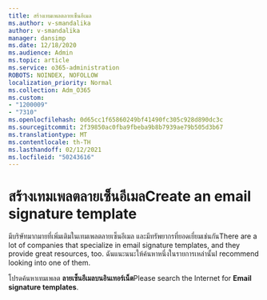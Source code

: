 ```yaml
---
title: สร้างเทมเพลตลายเซ็นอีเมล
ms.author: v-smandalika
author: v-smandalika
manager: dansimp
ms.date: 12/18/2020
ms.audience: Admin
ms.topic: article
ms.service: o365-administration
ROBOTS: NOINDEX, NOFOLLOW
localization_priority: Normal
ms.collection: Adm_O365
ms.custom:
- "1200009"
- "7310"
ms.openlocfilehash: 0d65cc1f65860249bf41490fc305c928d890dc3c
ms.sourcegitcommit: 2f39850ac0fba9fbeba9b8b7939ae79b505d3b67
ms.translationtype: MT
ms.contentlocale: th-TH
ms.lasthandoff: 02/12/2021
ms.locfileid: "50243616"
---
```

# <a name="create-an-email-signature-template"></a><span data-ttu-id="ff664-102">สร้างเทมเพลตลายเซ็นอีเมล</span><span class="sxs-lookup"><span data-stu-id="ff664-102">Create an email signature template</span></span>

<span data-ttu-id="ff664-103">มีบริษัทมากมายที่เพิ่มเติมในเทมเพลตลายเซ็นอีเมล และมีทรัพยากรที่ยอดเยี่ยมเช่นกัน</span><span class="sxs-lookup"><span data-stu-id="ff664-103">There are a lot of companies that specialize in email signature templates, and they provide great resources, too.</span></span> <span data-ttu-id="ff664-104">ฉันแนะนนะให้ค้นหาหนึ่งในรายการเหล่านั้น</span><span class="sxs-lookup"><span data-stu-id="ff664-104">I recommend looking into one of them.</span></span>

<span data-ttu-id="ff664-105">โปรดค้นหาเทมเพลต **ลายเซ็นอีเมลบนอินเทอร์เน็ต**</span><span class="sxs-lookup"><span data-stu-id="ff664-105">Please search the Internet for **Email signature templates**.</span></span>